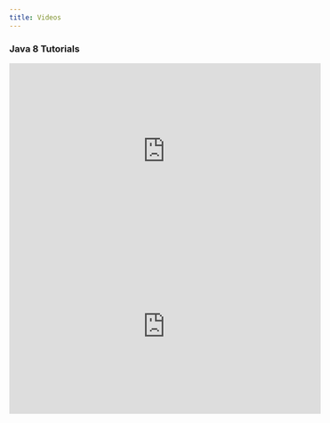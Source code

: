 ```yaml
---
title: Videos
---
```

### Java 8 Tutorials
<iframe width="560" height="315" src="https://www.youtube-nocookie.com/embed/jQYFZ2c1hPo?si=Hme9z_H1nF753PZ_" title="YouTube video player" frameborder="0" allow="accelerometer; autoplay; clipboard-write; encrypted-media; gyroscope; picture-in-picture; web-share" referrerpolicy="strict-origin-when-cross-origin" allowfullscreen></iframe>
<iframe width="560" height="315" src="https://www.youtube.com/embed/LH_7l0zZjZI?si=usVitowmD1bDTIIz" title="YouTube video player" frameborder="0" allow="accelerometer; autoplay; clipboard-write; encrypted-media; gyroscope; picture-in-picture; web-share" referrerpolicy="strict-origin-when-cross-origin" allowfullscreen></iframe>